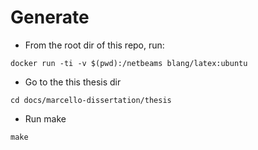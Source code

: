 # Generate

* From the root dir of this repo, run:

```
docker run -ti -v $(pwd):/netbeams blang/latex:ubuntu
```

* Go to the this thesis dir

```
cd docs/marcello-dissertation/thesis 
```

* Run make

```
make 
```

